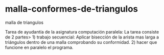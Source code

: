# malla-conformes-de-triangulos


malla de triangulos

Tarea de ayudantía de la asignatura computación paralela:
 La tarea consiste de 2 partes>
                 1) trabajo secuencial: Aplicar bisección de la arista mas larga a triángulos dentro de una malla comprobando su conformidad.
                 2) hacer que funcione en paralelo el programa.
